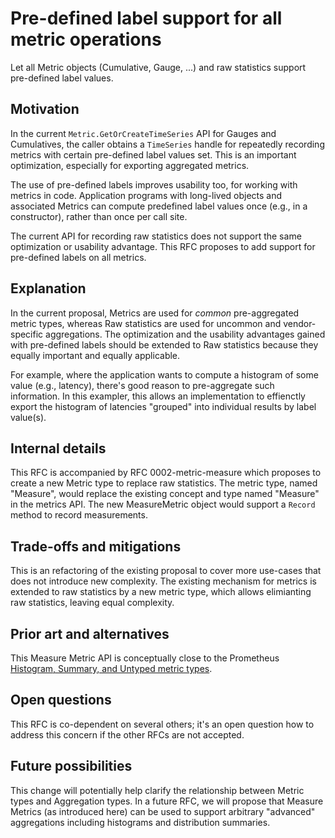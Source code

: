 # Pre-defined label support for all metric operations

Let all Metric objects (Cumulative, Gauge, ...) and raw statistics support pre-defined label values.

## Motivation

In the current `Metric.GetOrCreateTimeSeries` API for Gauges and Cumulatives, the caller obtains a `TimeSeries` handle for repeatedly recording metrics with certain pre-defined label values set.  This is an important optimization, especially for exporting aggregated metrics.

The use of pre-defined labels improves usability too, for working with metrics in code. Application programs with long-lived objects and associated Metrics can compute predefined label values once (e.g., in a constructor), rather than once per call site.

The current API for recording raw statistics does not support the same optimization or usability advantage.  This RFC proposes to add support for pre-defined labels on all metrics.

## Explanation

In the current proposal, Metrics are used for _common_ pre-aggregated metric types, whereas Raw statistics are used for uncommon and vendor-specific aggregations.  The optimization and the usability advantages gained with pre-defined labels should be extended to Raw statistics because they equally important and equally applicable.

For example, where the application wants to compute a histogram of some value (e.g., latency), there's good reason to pre-aggregate such information.  In this exampler, this allows an implementation to effienctly export the histogram of latencies "grouped" into individual results by label value(s).

## Internal details

This RFC is accompanied by RFC 0002-metric-measure which proposes to create a new Metric type to replace raw statistics.  The metric type, named "Measure", would replace the existing concept and type named "Measure" in the metrics API.  The new MeasureMetric object would support a `Record` method to record measurements.

## Trade-offs and mitigations

This is an refactoring of the existing proposal to cover more use-cases that does not introduce new complexity.  The existing mechanism for metrics is extended to raw statistics by a new metric type, which allows elimianting raw statistics, leaving equal complexity.

## Prior art and alternatives

This Measure Metric API is conceptually close to the Prometheus [Histogram, Summary, and Untyped metric types](https://prometheus.io/docs/concepts/metric_types/).

## Open questions

This RFC is co-dependent on several others; it's an open question how to address this concern if the other RFCs are not accepted.

## Future possibilities

This change will potentially help clarify the relationship between Metric types and Aggregation types.  In a future RFC, we will propose that Measure Metrics (as introduced here) can be used to support arbitrary "advanced" aggregations including histograms and distribution summaries.
